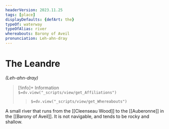 ```yaml
---
headerVersion: 2023.11.25
tags: [place]
displayDefaults: {defArt: the}
typeOf: waterway
typeOfAlias: river
whereabouts: Barony of Aveil
pronunciation: Leh-ahn-dray
---
```

# The Leandre
*(Leh-ahn-dray)*
>[!info]+ Information  
> `$=dv.view("_scripts/view/get_Affiliations")`  
>> `$=dv.view("_scripts/view/get_Whereabouts")`

A small river that runs from the  [[Cleenseau Wood]] to the [[Auberonne]] in the [[Barony of Aveil]]. It is not navigable, and tends to be rocky and shallow. 